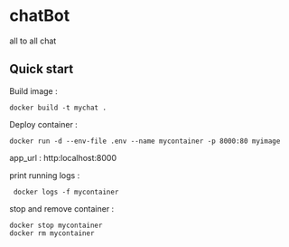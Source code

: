 # chatBot

all to all chat

## Quick start


Build image :
```shell
docker build -t mychat .
```

Deploy container :
```shell
docker run -d --env-file .env --name mycontainer -p 8000:80 myimage
```

app_url : http:localhost:8000

print running logs :
```shell
 docker logs -f mycontainer
```


stop and remove container :
```shell
docker stop mycontainer
docker rm mycontainer
```

